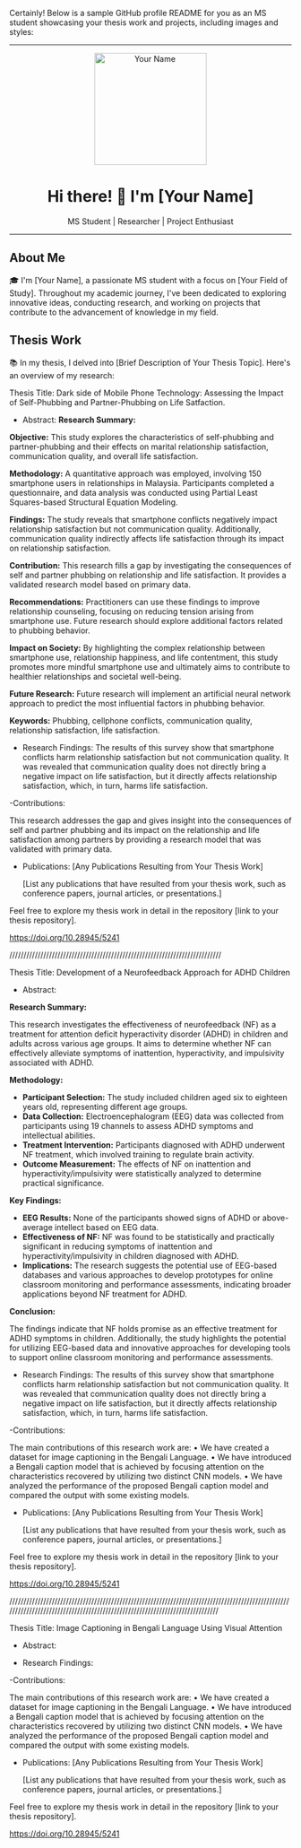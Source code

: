 Certainly! Below is a sample GitHub profile README for you as an MS student showcasing your thesis work and projects, including images and styles:

---

<div align="center">
    <img src="https://your-profile-image-url.png" alt="Your Name" width="200" height="200">
</div>

<h1 align="center">Hi there! 👋 I'm [Your Name]</h1>

<p align="center">
    MS Student | Researcher | Project Enthusiast
</p>

---

## About Me

🎓 I'm [Your Name], a passionate MS student with a focus on [Your Field of Study]. Throughout my academic journey, I've been dedicated to exploring innovative ideas, conducting research, and working on projects that contribute to the advancement of knowledge in my field.

## Thesis Work

📚 In my thesis, I delved into [Brief Description of Your Thesis Topic]. Here's an overview of my research:

Thesis Title: Dark side of Mobile Phone Technology: Assessing the Impact of Self-Phubbing and Partner-Phubbing on Life Satfaction.


- Abstract:
**Research Summary:**

**Objective:** This study explores the characteristics of self-phubbing and partner-phubbing and their effects on marital relationship satisfaction, communication quality, and overall life satisfaction.

**Methodology:** A quantitative approach was employed, involving 150 smartphone users in relationships in Malaysia. Participants completed a questionnaire, and data analysis was conducted using Partial Least Squares-based Structural Equation Modeling.

**Findings:** The study reveals that smartphone conflicts negatively impact relationship satisfaction but not communication quality. Additionally, communication quality indirectly affects life satisfaction through its impact on relationship satisfaction.

**Contribution:** This research fills a gap by investigating the consequences of self and partner phubbing on relationship and life satisfaction. It provides a validated research model based on primary data.

**Recommendations:** Practitioners can use these findings to improve relationship counseling, focusing on reducing tension arising from smartphone use. Future research should explore additional factors related to phubbing behavior.

**Impact on Society:** By highlighting the complex relationship between smartphone use, relationship happiness, and life contentment, this study promotes more mindful smartphone use and ultimately aims to contribute to healthier relationships and societal well-being.

**Future Research:** Future research will implement an artificial neural network approach to predict the most influential factors in phubbing behavior.

**Keywords:** Phubbing, cellphone conflicts, communication quality, relationship satisfaction, life satisfaction.


- Research Findings: The results of this survey show that smartphone conflicts harm relationship satisfaction but not communication quality. It was revealed that communication quality does not directly bring a negative impact on life satisfaction, but it directly affects relationship satisfaction, which, in turn, harms life satisfaction.



-Contributions:

This research addresses the gap and gives insight into the consequences of self and partner phubbing and its impact on the relationship and life satisfaction among partners by providing a research model that was validated with primary data.



- Publications: [Any Publications Resulting from Your Thesis Work]

    [List any publications that have resulted from your thesis work, such as conference papers, journal articles, or presentations.]

Feel free to explore my thesis work in detail in the repository [link to your thesis repository].

https://doi.org/10.28945/5241









///////////////////////////////////////////////////////////////////////////

Thesis Title: Development of a Neurofeedback Approach for ADHD Children

- Abstract:
 
**Research Summary:**

This research investigates the effectiveness of neurofeedback (NF) as a treatment for attention deficit hyperactivity disorder (ADHD) in children and adults across various age groups. It aims to determine whether NF can effectively alleviate symptoms of inattention, hyperactivity, and impulsivity associated with ADHD.

**Methodology:**

- **Participant Selection:** The study included children aged six to eighteen years old, representing different age groups.
- **Data Collection:** Electroencephalogram (EEG) data was collected from participants using 19 channels to assess ADHD symptoms and intellectual abilities.
- **Treatment Intervention:** Participants diagnosed with ADHD underwent NF treatment, which involved training to regulate brain activity.
- **Outcome Measurement:** The effects of NF on inattention and hyperactivity/impulsivity were statistically analyzed to determine practical significance.

**Key Findings:**

- **EEG Results:** None of the participants showed signs of ADHD or above-average intellect based on EEG data.
- **Effectiveness of NF:** NF was found to be statistically and practically significant in reducing symptoms of inattention and hyperactivity/impulsivity in children diagnosed with ADHD.
- **Implications:** The research suggests the potential use of EEG-based databases and various approaches to develop prototypes for online classroom monitoring and performance assessments, indicating broader applications beyond NF treatment for ADHD.

**Conclusion:**

The findings indicate that NF holds promise as an effective treatment for ADHD symptoms in children. Additionally, the study highlights the potential for utilizing EEG-based data and innovative approaches for developing tools to support online classroom monitoring and performance assessments.
- Research Findings: The results of this survey show that smartphone conflicts harm relationship satisfaction but not communication quality. It was revealed that communication quality does not directly bring a negative impact on life satisfaction, but it directly affects relationship satisfaction, which, in turn, harms life satisfaction.



  
-Contributions:

The main contributions of this
research work are:
• We have created a dataset for image captioning in the Bengali Language.
• We have introduced a Bengali caption model that is achieved by focusing
attention on the characteristics recovered by utilizing two distinct CNN models.
• We have analyzed the performance of the proposed Bengali caption model and
compared the output with some existing models.



- Publications: [Any Publications Resulting from Your Thesis Work]

    [List any publications that have resulted from your thesis work, such as conference papers, journal articles, or presentations.]

Feel free to explore my thesis work in detail in the repository [link to your thesis repository].

https://doi.org/10.28945/5241







/////////////////////////////////////////////////////////////////////////////////////////////////////////////////////////////////////////////////////////////////////////////





Thesis Title: Image Captioning in Bengali Language Using Visual
Attention

- Abstract:
 



- Research Findings:

  
-Contributions:

The main contributions of this
research work are:
• We have created a dataset for image captioning in the Bengali Language.
• We have introduced a Bengali caption model that is achieved by focusing
attention on the characteristics recovered by utilizing two distinct CNN models.
• We have analyzed the performance of the proposed Bengali caption model and
compared the output with some existing models.



- Publications: [Any Publications Resulting from Your Thesis Work]

    [List any publications that have resulted from your thesis work, such as conference papers, journal articles, or presentations.]

Feel free to explore my thesis work in detail in the repository [link to your thesis repository].

https://doi.org/10.28945/5241

  

